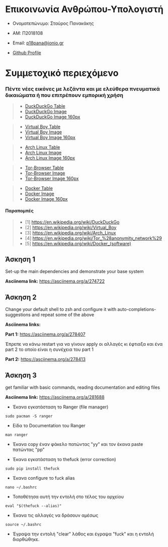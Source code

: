 # Επικοινωνία Ανθρώπου-Υπολογιστή

- Ονοματεπώνυμο: Σταύρος Πανακάκης 

- ΑΜ: Π2018108

- Email: p18pana@ionio.gr

- [Github Profile](https://github.com/Stavrospanakakis)

# Συμμετοχικό περιεχόμενο

### Πέντε νέες εικόνες με λεζάντα και με ελεύθερα πνευματικά δικαιώματα ή που επιτρέπουν εμπορική χρήση

> - [DuckDuckGo Table](https://github.com/Stavrospanakakis/gr/blob/gh-pages/_gallery/duckduckgo.md)
> - [DuckDuckGo Image](https://github.com/Stavrospanakakis/gr/blob/gh-pages/images/duckduckgo.jpg)
> - [DuckDuckGo Image 160px](https://github.com/Stavrospanakakis/gr/blob/gh-pages/images/duckduckgo-thumb.jpg)


> - [Virtual Boy Table](https://github.com/Stavrospanakakis/gr/blob/gh-pages/_gallery/virtual-boy.md)
> - [Virtual Boy Image](https://github.com/Stavrospanakakis/gr/blob/gh-pages/images/virtual-boy.jpg)
> - [Virtual Boy Image 160px](https://github.com/Stavrospanakakis/gr/blob/gh-pages/images/virtual-boy-thumb.jpg)


> - [Arch Linux Table](https://github.com/Stavrospanakakis/gr/blob/gh-pages/_gallery/arch-linux.md)
> - [Arch Linux Image](https://github.com/Stavrospanakakis/gr/blob/gh-pages/images/arch-linux.png)
> - [Arch Linux Image 160px](https://github.com/Stavrospanakakis/gr/blob/gh-pages/images/arch-linux-thumb.png)


> - [Tor-Browser Table](https://github.com/Stavrospanakakis/gr/blob/gh-pages/_gallery/tor-browser.md)
> - [Tor-Browser Image](https://github.com/Stavrospanakakis/gr/blob/gh-pages/images/tor-browser.png)
> - [Tor-Browser Image 160px](https://github.com/Stavrospanakakis/gr/blob/gh-pages/images/tor-browser-thumb.png)


> - [Docker Table](https://github.com/Stavrospanakakis/gr/blob/gh-pages/_gallery/docker.md)
> - [Docker Image](https://github.com/Stavrospanakakis/gr/blob/gh-pages/images/docker.png)
> - [Docker Image 160px](https://github.com/Stavrospanakakis/gr/blob/gh-pages/images/docker-thumb.png)

#### **Παραπομπές**

> - [1] https://en.wikipedia.org/wiki/DuckDuckGo
> - [2] https://en.wikipedia.org/wiki/Virtual_Boy
> - [3] https://en.wikipedia.org/wiki/Arch_Linux
> - [4] https://en.wikipedia.org/wiki/Tor_%28anonymity_network%29
> - [5] https://en.wikipedia.org/wiki/Docker_(software)

## Άσκηση 1

Set-up the main dependencies and demonstrate your base system

**Asciinema link:**
https://asciinema.org/a/274722

## Άσκηση 2

Change your default shell to zsh and configure it with auto-completions-suggestions and repeat some of the above

**Asciinema links:**

**Part 1:**
https://asciinema.org/a/278407

Έπρεπε να κάνω restart για να γίνουν apply οι αλλαγές κι έφτιαξα και ένα part 2 το οποίο είναι η συνέχεια του part 1

**Part 2:**
https://asciinema.org/a/278413

## Άσκηση 3

get familiar with basic commands, reading documentation and editing files

**Asciinema link:**
https://asciinema.org/a/281688

- Έκανα εγκατάσταση το Ranger (file manager)
```
sudo pacman -S ranger
```
- Είδα το Documentation του Ranger 
```
man ranger
```
- Έκανα copy έναν φάκελο πατώντας "yy" και τον έκανα paste πατώντας "pp"


- Έκανα εγκατάσταση το thefuck (error correction)
```
sudo pip install thefuck
```
- Έκανα configure το fuck alias
```
nano ~/.bashrc
```
- Τοποθέτησα αυτή την εντολή στο τέλος του αρχείου
```
eval "$(thefuck --alias)"
```
- Έκανα τις αλλαγές να δράσουν αμέσως
```
source ~/.bashrc
```
- Έγραψα την εντολή "clear" λάθος και έγραψα "fuck" και η εντολή διορθώθηκε.
